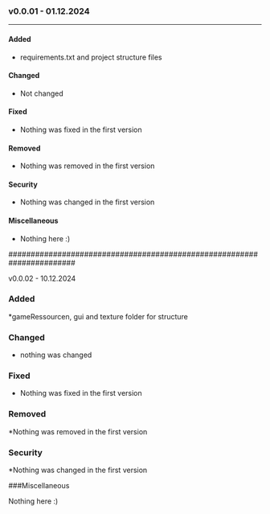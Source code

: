 <a name="v1"></a>
### v0.0.01 - 01.12.2024
-------------------------------------

#### Added

* requirements.txt and project structure files

#### Changed

* Not changed

#### Fixed

* Nothing was fixed in the first version

#### Removed

* Nothing was removed in the first version

#### Security

* Nothing was changed in the first version

#### Miscellaneous

* Nothing here :)

#######################################################################

v0.0.02 - 10.12.2024
### Added

*gameRessourcen, gui and texture folder for structure

### Changed

* nothing was changed

### Fixed

* Nothing was fixed in the first version

### Removed

*Nothing was removed in the first version

### Security

*Nothing was changed in the first version

###Miscellaneous

Nothing here :)
